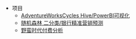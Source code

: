 

* 项目
  * [AdventureWorksCycles Hive/PowerBI可视化](product/docs/adventure-works-cycle.md)
  * [随机森林 二分类/银行精准营销预测](product/docs/rf_bank.md)
  * [野蛮时代付费分析](product/docs/tap4fun.md)


